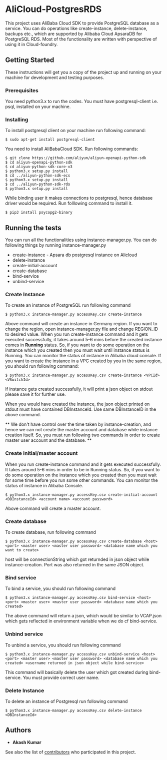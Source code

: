 # AliCloud-PostgresRDS
This project uses AliBaba Cloud SDK to provide PostgreSQL database as a service. You can do operations like create-instance, delete-instance, backups etc., which are supported by Alibaba Cloud ApsaraDB for PostgreSQL RDS. Most of the functionality are written with perspective of using it in Cloud-foundry.

## Getting Started

These instructions will get you a copy of the project up and running on your machine for development and testing purposes.

### Prerequisites

You need python3.x to run the codes. You must have postgresql-client i.e. psql, installed on your machine.

### Installing

To install postgresql client on your machine run following command:

```
$ sudo apt-get install postgresql-client
```

You need to install AliBabaCloud SDK. Run following commands:

```
$ git clone https://github.com/aliyun/aliyun-openapi-python-sdk
$ cd aliyun-openapi-python-sdk
$ cd aliyun-python-sdk-core-v3
$ python3.x setup.py install
$ cd ../aliyun-python-sdk-ecs
$ python3.x setup.py install
$ cd ../aliyun-python-sdk-rds
$ python3.x setup.py install
```

While binding user it makes connections to postgresql, hence database driver would be required. Run folllowing command to install it.
```
$ pip3 install psycopg2-binary
```

## Running the tests

You can run all the functionalities using instance-manager.py. You can do following things by running instance-manager.py
* create-instance - Apsara db postgresql instance on Alicloud
* delete-instance
* create-initial-account
* create-database
* bind-service
* unbind-service

### Create Instance

To create an instance of PostgreSQL run following command

```
$ python3.x instance-manager.py accessKey.csv create-instance
```
Above command will create an instance in Germany region. If you want to change the region, open instance-manager.py file and change REGION_ID to desired value. When you run create-instance command and it gets executed successfully, it takes around 5-6 mins before the created instance comes in **Running** status. So, if you want to do some operation on the instance which you created then you must wait until instance status is Running. You can monitor the status of instance in Alibaba cloud console. If you want to create the instance in a VPC created by you in the same region, you should run following command:

```
$ python3.x instance-manager.py accessKey.csv create-instance <VPCId> <VSwitchId>
```
If instance gets created successfully, it will print a json object on stdout please save it for further use.

When you would have created the instance, the json object printed on stdout must have contained DBInstanceId. Use same DBInstanceID in the above command.

** We don't have control over the time taken by instance-creation, and hence we can not create the master account and database while instance creation itself. So, you must run following two commands in order to create master user account and the database. **

### Create initial/master account

When you run create-instance command and it gets executed successfully. It takes around 5-6 mins in order to be in Running status. So, if you want to do some operation on the instance which you created then you must wait for some time before you run some other commands. You can monitor the status of instance in Alibaba Console.

```
$ python3.x instance-manager.py accessKey.csv create-initial-account <DBInstanceId> <account name> <account password>
```
Above command will create a master account.

### Create database

To create database, run following command
```
$ python3.x instance-manager.py accessKey.csv create-database <host> <port> <master user> <master user password> <database name which you want to create>
```
host will be connectionString which got returnded in json object while instance-creation. Port was also returned in the same JSON object.

### Bind service

To bind a service, you should run following command
```
$ python3.x instance-manager.py accessKey.csv bind-service <host> <port> <master user> <master user password> <database name which you created>
```
The above command will return a json, which would be similar to VCAP.json which gets reflected in environment variable when we do cf bind-service.

### Unbind service

To unbind a service, you should run following command
```
$ python3.x instance-manager.py accessKey.csv unbind-service <host> <port> <master user> <master user password> <database name which you created> <username returned in json object while bind-service>
```
This command will basically delete the user which got created during bind-service. You must provide correct user name.

### Delete Instance

To delete an instance of Postgresql run following command

```
$ python3.x instance-manager.py accessKey.csv delete-instance <DBInstanceId>
```
## Authors

* **Akash Kumar**

See also the list of [contributors](https://github.com/akashkumar58/ali-apsara-pg-broker/graphs/contributors) who participated in this project.
